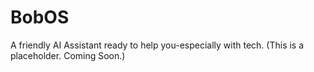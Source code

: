# BobOS
A friendly AI Assistant ready to help you-especially with tech.
(This is a placeholder. Coming Soon.)
